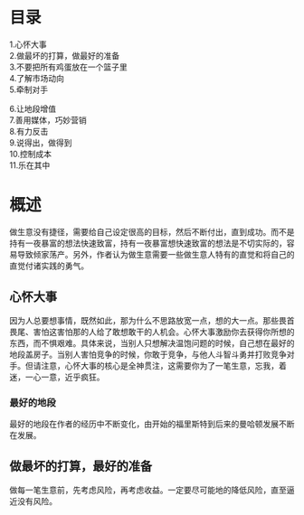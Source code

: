 # 目录
1.心怀大事  
2.做最坏的打算，做最好的准备   
3.不要把所有鸡蛋放在一个篮子里   
4.了解市场动向   
5.牵制对手   

6.让地段增值   
7.善用媒体，巧妙营销   
8.有力反击  
9.说得出，做得到   
10.控制成本   
11.乐在其中  

# 概述
做生意没有捷径，需要给自己设定很高的目标，然后不断付出，直到成功。而不是持有一夜暴富的想法快速致富，持有一夜暴富想快速致富的想法是不切实际的，容易导致倾家荡产。另外，作者认为做生意需要一些做生意人特有的直觉和将自己的直觉付诸实践的勇气。

## 心怀大事
因为人总要想事情，既然如此，那为什么不思路放宽一点，想的大一点。那些畏首畏尾、害怕这害怕那的人给了敢想敢干的人机会。心怀大事激励你去获得你所想的东西，而不惧艰难。具体来说，当别人只想解决温饱问题的时候，自己想在最好的地段盖房子。当别人害怕竞争的时候，你敢于竞争，与他人斗智斗勇并打败竞争对手。但请注意，心怀大事的核心是全神贯注，这需要你为了一笔生意，忘我，着迷，一心一意，近乎疯狂。

### 最好的地段
最好的地段在作者的经历中不断变化，由开始的福里斯特到后来的曼哈顿发展不断在发展。

## 做最坏的打算，最好的准备
做每一笔生意前，先考虑风险，再考虑收益。一定要尽可能地的降低风险，直至逼近没有风险。
